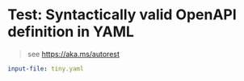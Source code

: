 # Test: Syntactically valid OpenAPI definition in YAML

> see https://aka.ms/autorest

``` yaml 
input-file: tiny.yaml
```
